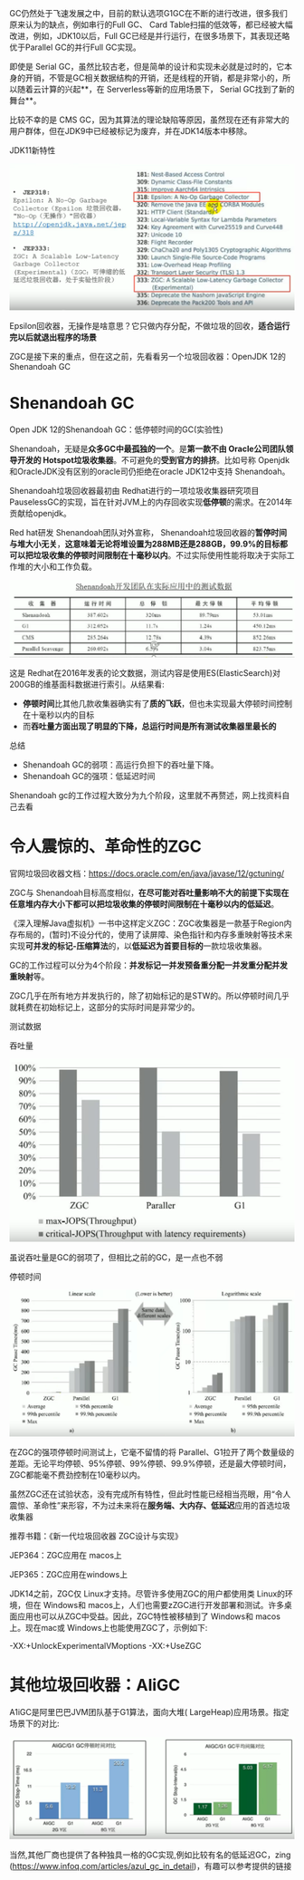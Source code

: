 GC仍然处于飞速发展之中，目前的默认选项G1GC在不断的进行改进，很多我们原来认为的缺点，例如串行的Full GC、 Card Table扫描的低效等，都已经被大幅改进，例如，JDK10以后，Full GC已经是并行运行，在很多场景下，其表现还略优于Parallel GC的并行Full GC实现。

即使是 Serial GC，虽然比较古老，但是简单的设计和实现未必就是过时的，它本身的开销，不管是GC相关数据结构的开销，还是线程的开销，都是非常小的，所以随着云计算的兴起**，在 Serverless等新的应用场景下， Serial GC找到了新的舞台**。

比较不幸的是 CMS GC，因为其算法的理论缺陷等原因，虽然现在还有非常大的用户群体，但在JDK9中已经被标记为废弃，并在JDK14版本中移除。

JDK11新特性

![image-20220604162522065](img/垃圾回收器新发展.assets/image-20220604162522065.png)

Epsilon回收器，无操作是啥意思？它只做内存分配，不做垃圾的回收，**适合运行完以后就退出程序的场景**

ZGC是接下来的重点，但在这之前，先看看另一个垃圾回收器：OpenJDK 12的Shenandoah GC

# Shenandoah GC

Open JDK 12的Shenandoah GC：低停顿时间的GC(实验性)

Shenandoah，无疑是**众多GC中最孤独的一个**。是**第一款不由 Oracle公司团队领导开发的 Hotspot垃圾收集器**。不可避免的**受到官方的排挤**。比如号称 Openjdk和OracleJDK没有区别的oracle司仍拒绝在oracle JDK12中支持 Shenandoah。

Shenandoah垃圾回收器最初由 Redhat进行的一项垃圾收集器研究项目 PauselessGC的实现，旨在针对JVM上的内存回收实现**低停顿**的需求。在2014年贡献给openjdk。

Red hat研发 Shenandoah团队对外宣称， Shenandoah垃圾回收器的**暂停时间与堆大小无关**，**这意味着无论将堆设置为288MB还是288GB，99.9%的目标都可以把垃圾收集的停顿时间限制在十毫秒以内**。不过实际使用性能将取决于实际工作堆的大小和工作负载。

![image-20220604163301567](img/垃圾回收器新发展.assets/image-20220604163301567.png)

这是 Redhat在2016年发表的论文数据，测试内容是使用ES(ElasticSearch)对200GB的维基面科数据进行索引。从结果看:

- **停顿时间**比其他几款收集器确实有了**质的飞跃**，但也未实现最大停顿时间控制在十毫秒以内的目标
- 而**吞吐量方面出现了明显的下降，总运行时间是所有测试收集器里最长的**

总结

- Shenandoah GC的弱项：高运行负担下的吞吐量下降。
- Shenandoah GC的强项：低延迟时间

Shenandoah gc的工作过程大致分为九个阶段，这里就不再赘述，网上找资料自己去看



# 令人震惊的、革命性的ZGC

官网垃圾回收器文档：https://docs.oracle.com/en/java/javase/12/gctuning/

ZGC与 Shenandoah目标高度相似，**在尽可能对吞吐量影响不大的前提下实现在任意堆内存大小下都可以把垃圾收集的停顿时间限制在十毫秒以内的低延迟**。

《深入理解Java虚拟机》一书中这样定义ZGC：ZGC收集器是一款基于Region内存布局的，(暂时)不设分代的，使用了读屏障、染色指针和内存多重映射等技术来实现**可并发的标记-压缩算法**的，以**低延迟为首要目标的**一款垃圾收集器。

GC的工作过程可以分为4个阶段：**并发标记一并发预备重分配一并发重分配并发重映射**等。

ZGC几乎在所有地方并发执行的，除了初始标记的是STW的。所以停顿时间几乎就耗费在初始标记上，这部分的实际时间是非常少的。

测试数据

吞吐量

![image-20220604164349098](img/垃圾回收器新发展.assets/image-20220604164349098.png)

虽说吞吐量是GC的弱项了，但相比之前的GC，是一点也不弱



停顿时间

![image-20220604164517290](img/垃圾回收器新发展.assets/image-20220604164517290.png)



在ZGC的强项停顿时间测试上，它毫不留情的将 Parallel、G1拉开了两个数量级的差距。无论平均停顿、95%停顿、99%停顿、99.9%停顿，还是最大停顿时间，ZGC都能毫不费劲控制在10毫秒以内。

虽然ZGC还在试验状态，没有完成所有特性，但此时性能已经相当亮眼，用“令人震惊、革命性”来形容，不为过未来将在**服务端、大内存、低延迟**应用的首选垃圾收集器

推荐书籍：《新一代垃圾回收器 ZGC设计与实现》

JEP364：ZGC应用在 macos上

JEP365：ZGC应用在windows上

JDK14之前，ZGC仅 Linux才支持。尽管许多使用ZGC的用户都使用类 Linux的环境，但在 Windows和 macos上，人们也需要zZGC进行开发部署和测试。许多桌面应用也可以从ZGC中受益。因此，ZGC特性被移植到了 Windows和 macos上。现在mac或 Windows上也能使用ZGC了，示例如下:

-XX:+UnlockExperimentalVMoptions  -XX:+UseZGC

# 其他垃圾回收器：AliGC

A1iGC是阿里巴巴JVM团队基于G1算法，面向大堆( LargeHeap)应用场景。指定场景下的对比:

![image-20220604165122923](img/垃圾回收器新发展.assets/image-20220604165122923.png)

当然,其他厂商也提供了各种独具一格的GC实现,例如比较有名的低延迟GC，zing (https://www.infoq.com/articles/azul_gc_in_detail)，有趣可以参考提供的链接